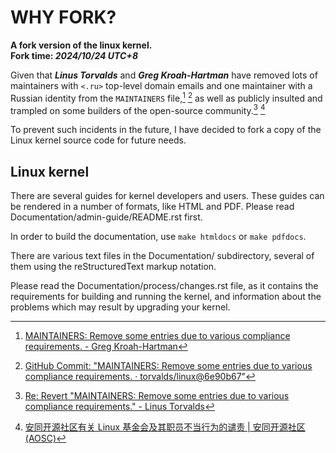# WHY FORK?

**A fork version of the linux kernel.**  
**Fork time: _2024/10/24 UTC+8_**

Given that _**Linus Torvalds**_ and _**Greg Kroah-Hartman**_ have removed lots of maintainers with `<.ru>` top-level domain emails and one maintainer with a Russian identity from the `MAINTAINERS` file,[^1] [^2] as well as publicly insulted and trampled on some builders of the open-source community.[^3] [^4]

To prevent such incidents in the future, I have decided to fork a copy of the Linux kernel source code for future needs.

## Linux kernel

There are several guides for kernel developers and users. These guides can
be rendered in a number of formats, like HTML and PDF. Please read
Documentation/admin-guide/README.rst first.

In order to build the documentation, use ``make htmldocs`` or
``make pdfdocs``.

There are various text files in the Documentation/ subdirectory,
several of them using the reStructuredText markup notation.

Please read the Documentation/process/changes.rst file, as it contains the
requirements for building and running the kernel, and information about
the problems which may result by upgrading your kernel.

[^1]: [MAINTAINERS: Remove some entries due to various compliance requirements. - Greg Kroah-Hartman](https://lore.kernel.org/all/2024101835-tiptop-blip-09ed@gregkh/)  
[^2]: [GitHub Commit: "MAINTAINERS: Remove some entries due to various compliance requirements. · torvalds/linux@6e90b67"](https://github.com/torvalds/linux/commit/6e90b675cf942e50c70e8394dfb5862975c3b3b2)  
[^3]: [Re: Revert "MAINTAINERS: Remove some entries due to various compliance requirements." - Linus Torvalds](https://lore.kernel.org/all/CAHk-=whNGNVnYHHSXUAsWds_MoZ-iEgRMQMxZZ0z-jY4uHT+Gg@mail.gmail.com/)  
[^4]: [安同开源社区有关 Linux 基金会及其职员不当行为的谴责 | 安同开源社区 (AOSC)](https://aosc.io/news/detail/2024-10-24-condemnation-of-the-linux-foundation-and-its-employees.zh-cn.md)
